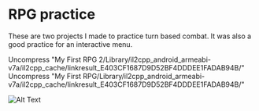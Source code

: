 # RPG practice

These are two projects I made to practice turn based combat. It was also a good practice for an interactive menu.



Uncompress "My First RPG 2/Library/il2cpp_android_armeabi-v7a/il2cpp_cache/linkresult_E403CF1687D9D52BF4DDDEE1FADAB94B/"
Uncompress "My First RPG/Library/il2cpp_android_armeabi-v7a/il2cpp_cache/linkresult_E403CF1687D9D52BF4DDDEE1FADAB94B/"

![Alt Text](https://github.com/Olbrien/unity-rpg_turn_based_combat/blob/main/Extras/Pictures/k2RXBr.gif)

